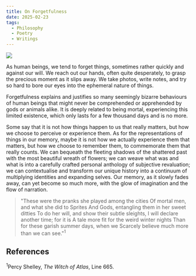 ```yaml
---
title: On Forgetfulness
date: 2025-02-23
tags:
  - Philosophy
  - Poetry
  - Writings
---
```

![](https://pic1.imgdb.cn/item/681caa9558cb8da5c8e64fd3.png)

As human beings, we tend to forget things, sometimes rather quickly and against our will. We reach out our hands, often quite desperately, to grasp the precious moment as it slips away. We take photos, write notes, and try so hard to bore our eyes into the ephemeral nature of things.  

<!--more-->

Forgetfulness explains and justifies so many seemingly bizarre behaviours of human beings that might never be comprehended or apprehended by gods or animals alike. It is deeply related to being mortal, experiencing this limited existence, which only lasts for a few thousand days and is no more.

Some say that it is not how things happen to us that really matters, but how we choose to perceive or experience them. As for the representations of things in our memory, maybe it is not how we actually experience them that matters, but how we choose to remember them, to commemorate them that really counts. We can bequeath the fleeting shadows of the shattered past with the most beautiful wreath of flowers; we can weave what was and what is into a carefully crafted personal anthology of subjective revaluation; we can contextualise and transform our unique history into a continuum of multiplying identities and expanding selves. Our memory, as it slowly fades away, can yet become so much more, with the glow of imagination and the flow of narration.

> "These were the pranks she played among the cities
> Of mortal men, and what she did to Sprites
> And Gods, entangling them in her sweet ditties
> To do her will, and show their subtle sleights,
> I will declare another time; for it is
> A tale more fit for the weird winter nights
> Than for these garish summer days, when we
> Scarcely believe much more than we can see."<sup>1</sup>

## References

<sup>1</sup>Percy Shelley, *The Witch of Atlas*, Line 665.